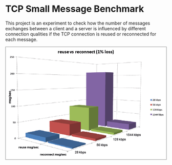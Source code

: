 # TCP Small Message Benchmark

This project is an experiment to check how the number of messages exchanges between a client and a server is influenced by different connection qualities if the TCP connection is reused or reconnected for each message.

![](https://raw.githubusercontent.com/connor21/tcpmsg-benchmark/master/results/diagramm1.png)